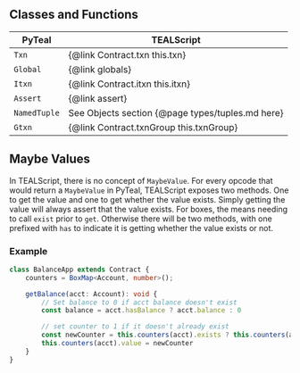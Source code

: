 ## Classes and Functions
| PyTeal       | TEALScript                              |
| ------------ | --------------------------------------- |
| `Txn`        | {@link Contract.txn this.txn}           |
| `Global`     | {@link globals}                         |
| `Itxn`       | {@link Contract.itxn this.itxn}         |
| `Assert`     | {@link assert}                          |
| `NamedTuple` | See Objects section {@page types/tuples.md here} |
| `Gtxn`       | {@link Contract.txnGroup this.txnGroup} |

## Maybe Values

In TEALScript, there is no concept of `MaybeValue`. For every opcode that would return a `MaybeValue` in PyTeal, TEALScript exposes two methods. One to get the value and one to get whether the value exists. Simply getting the value will always assert that the value exists. For boxes, the means needing to call `exist` prior to `get`. Otherwise there will be two methods, with one prefixed with `has` to indicate it is getting whether the value exists or not.

### Example

```ts
class BalanceApp extends Contract {
    counters = BoxMap<Account, number>();

    getBalance(acct: Account): void {
        // Set balance to 0 if acct balance doesn't exist
        const balance = acct.hasBalance ? acct.balance : 0

        // set counter to 1 if it doesn't already exist
        const newCounter = this.counters(acct).exists ? this.counters(acct).value + 1 : 1
        this.counters(acct).value = newCounter
    }
}
```